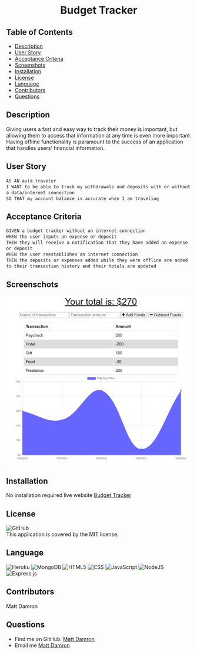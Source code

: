<h1 align="center">
Budget Tracker
</h1>

## Table of Contents
- [Description](#description)
- [User Story](#user-story)
- [Acceptance Criteria](#Acceptance-criteria)
- [Screenshots](#screenshots)
- [Installation](#installation)
- [License](#license)
- [Language](#language)
- [Contributors](#contributors)
- [Questions](#questions)

## Description
Giving users a fast and easy way to track their money is important, but allowing them to access that information at any time is even more important.<br/>
Having offline functionality is paramount to the success of an application that handles users’ financial information.

## User Story
```
AS AN avid traveler
I WANT to be able to track my withdrawals and deposits with or without a data/internet connection
SO THAT my account balance is accurate when I am traveling 
```

## Acceptance Criteria
```
GIVEN a budget tracker without an internet connection
WHEN the user inputs an expense or deposit
THEN they will receive a notification that they have added an expense or deposit
WHEN the user reestablishes an internet connection
THEN the deposits or expenses added while they were offline are added to their transaction history and their totals are updated
```

## Screenschots
[![Budget Tracker](./images/budget-tracker.png)](https://matthewdamron-budget-tracker.herokuapp.com/)

## Installation
No installation required live website [Budget Tracker](https://matthewdamron-budget-tracker.herokuapp.com/)

## License
![GitHub](https://img.shields.io/github/license/matthewdamron/budget-tracker)<br />
This application is covered by the MIT license. 

## Language
<img alt="Heroku" src="https://img.shields.io/badge/heroku%20-%23430098.svg?&style=for-the-badge&logo=heroku&logoColor=white"/>
<img alt="MongoDB" src ="https://img.shields.io/badge/MongoDB-%234ea94b.svg?&style=for-the-badge&logo=mongodb&logoColor=white"/>
<img alt="HTML5" src="https://img.shields.io/badge/html5%20-%23E34F26.svg?&style=for-the-badge&logo=html5&logoColor=white"/>
<img alt="CSS" src="https://img.shields.io/badge/css3%20-%231572B6.svg?&style=for-the-badge&logo=css3&logoColor=white"/>
<img alt="JavaScript" src="https://img.shields.io/badge/javascript%20-%23323330.svg?&style=for-the-badge&logo=javascript&logoColor=%23F7DF1E"/>
<img alt="NodeJS" src="https://img.shields.io/badge/node.js%20-%2343853D.svg?&style=for-the-badge&logo=node.js&logoColor=white"/>
<img alt="Express.js" src="https://img.shields.io/badge/express.js%20-%23404d59.svg?&style=for-the-badge"/>

## Contributors
Matt Damron

## Questions
- Find me on GitHub: [Matt Damron](https://github.com/matthewdamron)<br />
- Email me [Matt Damron](mailto:mattdamron@msn.com)
